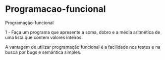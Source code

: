 # Programacao-funcional
Programação-funcional

1 - Faça um programa que apresente a soma, dobro e a média aritmética de uma lista que contem valores inteiros.

A vantagem de utilizar programação funcional é a facilidade nos testes e na busca por bugs e semântica simples.
